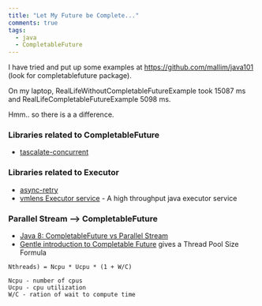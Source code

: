 ```yaml
---
title: "Let My Future be Complete..."
comments: true
tags:
  - java
  - CompletableFuture
---
```


I have tried and put up some examples at https://github.com/mallim/java101 (look for completablefuture package).

On my laptop, RealLifeWithoutCompletableFutureExample took 15087 ms and RealLifeCompletableFutureExample 5098 ms.

Hmm.. so there is a a difference.

<!--more-->

### Libraries related to CompletableFuture 

* [tascalate-concurrent](https://github.com/vsilaev/tascalate-concurrent)

### Libraries related to Executor

* [async-retry](https://github.com/nurkiewicz/async-retry)
* [vmlens Executor service](https://github.com/vmlens/executor-service) - A high throughput java executor service

### Parallel Stream --> CompletableFuture

* [Java 8: CompletableFuture vs Parallel Stream](http://fahdshariff.blogspot.sg/2016/06/java-8-completablefuture-vs-parallel.html?m=1)
* [Gentle introduction to Completable Future](https://blog.cngroup.dk/2015/08/04/completable-future/ ) gives a Thread Pool Size Formula

```
Nthreads) = Ncpu * Ucpu * (1 + W/C)

Ncpu - number of cpus
Ucpu - cpu utilization
W/C - ration of wait to compute time
```
